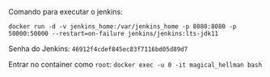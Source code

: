 


Comando para executar o jenkins:
```
docker run -d -v jenkins_home:/var/jenkins_home -p 8080:8080 -p 50000:50000 --restart=on-failure jenkins/jenkins:lts-jdk11
```

Senha do Jenkins:
    `46912f4cdef845ec83f7116bd05d89d7`

Entrar no container como `root`:
    `docker exec -u 0 -it magical_hellman bash`



